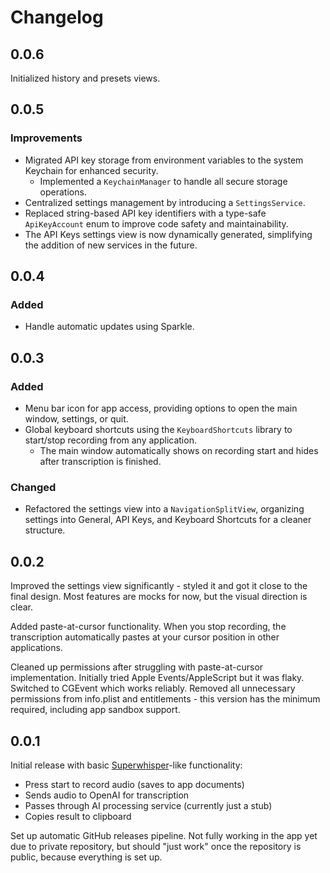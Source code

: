 # Changelog

## 0.0.6

Initialized history and presets views.

## 0.0.5

### Improvements

- Migrated API key storage from environment variables to the system Keychain for enhanced security.
  - Implemented a `KeychainManager` to handle all secure storage operations.
- Centralized settings management by introducing a `SettingsService`.
- Replaced string-based API key identifiers with a type-safe `ApiKeyAccount` enum to improve code safety and maintainability.
- The API Keys settings view is now dynamically generated, simplifying the addition of new services in the future.

## 0.0.4

### Added

- Handle automatic updates using Sparkle.

## 0.0.3

### Added

- Menu bar icon for app access, providing options to open the main window, settings, or quit.
- Global keyboard shortcuts using the `KeyboardShortcuts` library to start/stop recording from any application.
  - The main window automatically shows on recording start and hides after transcription is finished.

### Changed

- Refactored the settings view into a `NavigationSplitView`, organizing settings into General, API Keys, and Keyboard Shortcuts for a cleaner structure.

## 0.0.2

Improved the settings view significantly - styled it and got it close to the final design. Most features are mocks for now, but the visual direction is clear.

Added paste-at-cursor functionality. When you stop recording, the transcription automatically pastes at your cursor position in other applications.

Cleaned up permissions after struggling with paste-at-cursor implementation. Initially tried Apple Events/AppleScript but it was flaky. Switched to CGEvent which works reliably. Removed all unnecessary permissions from info.plist and entitlements - this version has the minimum required, including app sandbox support.

## 0.0.1

Initial release with basic [Superwhisper](https://superwhisper.com)-like functionality:
- Press start to record audio (saves to app documents)
- Sends audio to OpenAI for transcription
- Passes through AI processing service (currently just a stub)
- Copies result to clipboard

Set up automatic GitHub releases pipeline. Not fully working in the app yet due to private repository, but should "just work" once the repository is public, because everything is set up.
